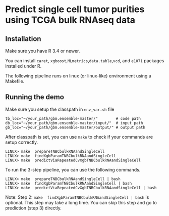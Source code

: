 # Predict single cell tumor purities using TCGA bulk RNAseq data

## Installation
Make sure you have R 3.4 or newer. 

You can install ``caret``, ``xgboost``,``MLmetrics``,``data.table``,``vcd``, and ``e1071`` packages installed under R. 

The following pipeline runs on linux (or linux-like) environment using a Makefile. 


## Running the demo
Make sure you setup the classpath in ``env_var.sh`` file

```
tb_loc="~/your_path/gbm.ensemble-master/"        # code path
db_loc="~/your_path/gbm.ensemble-master/input/"  # input path
gb_loc="~/your_path/gbm.ensemble-master/output/" # output path

```

After classpath is set, you can use ``make`` to check if your commands are setup correctly. 

```
LINUX> make  prepareTNBCbulkRNAandSingleCell
LINUX> make  findXgbParamTNBCbulkRNAandSingleCell
LINUX> make  predictViaRepeatedCvXgbTNBCbulkRNAandSingleCell

```

To run the 3-step pipeline, you can use the following commands.

```
LINUX> make  prepareTNBCbulkRNAandSingleCell | bash
LINUX> make  findXgbParamTNBCbulkRNAandSingleCell | bash
LINUX> make  predictViaRepeatedCvXgbTNBCbulkRNAandSingleCell | bash

```

Note: Step 2: ``make  findXgbParamTNBCbulkRNAandSingleCell | bash`` is optional. 
This step may take a long time. You can skip this step and go to prediction (step 3) directly.




